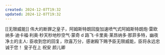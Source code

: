 ```yaml
---
created: 2024-12-07T19:32
updated: 2024-12-07T19:32
---
```

[[无限威能]]
伟大的断罪之皇子，阿姆斯特朗回旋加速喷气式阿姆斯特朗炮·雷欧纳多·迪卡福·利奥·秒天秒地秒空气·蒙奇 d 路飞·卡里奥·莱昂纳多·那菲多特，幽夜净土的主人:
臣收到您的回复，欣喜万分，感谢殿下赐予臣无限威能，臣将永远忠诚于您！
皇子在上
祝安
颜儿卿